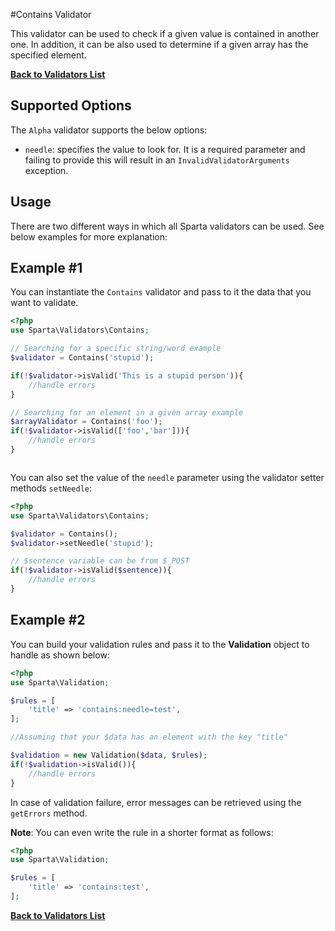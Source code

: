 #Contains Validator

This validator can be used to check if a given value is contained in another one. In addition, it can be also used to determine if a given array has the specified element.

[**Back to Validators List**](./reference.md#validators-list)

## Supported Options
The `Alpha` validator supports the below options:

* `needle`: specifies the value to look for. It is a required parameter and failing to provide this will result in an `InvalidValidatorArguments` exception.


## Usage
There are two different ways in which all Sparta validators can be used. See below examples for more explanation:

## Example #1
You can instantiate the `Contains` validator and pass to it the data that you want to validate. 

```php
<?php
use Sparta\Validators\Contains;

// Searching for a specific string/word example
$validator = Contains('stupid');

if(!$validator->isValid('This is a stupid person')){ 
	//handle errors
}

// Searching for an element in a given array example
$arrayValidator = Contains('foo');
if(!$validator->isValid(['foo','bar'])){ 
	//handle errors
}



```
You can also set the value of the `needle` parameter using the validator setter methods `setNeedle`:

```php
<?php
use Sparta\Validators\Contains;

$validator = Contains();
$validator->setNeedle('stupid');

// $sentence variable can be from $_POST
if(!$validator->isValid($sentence)){ 
	//handle errors
}
```

## Example #2
You can build your validation rules and pass it to the __Validation__ object to handle as shown below:

```php
<?php
use Sparta\Validation;

$rules = [
	'title' => 'contains:needle=test',
];

//Assuming that your $data has an element with the key "title"

$validation = new Validation($data, $rules);
if(!$validation->isValid()){
	//handle errors
}

```
In case of validation failure, error messages can be retrieved using the `getErrors` method.

__Note__: You can even write the rule in a shorter format as follows:

```php
<?php
use Sparta\Validation;

$rules = [
	'title' => 'contains:test',
];

```

[**Back to Validators List**](./reference.md#validators-list)
